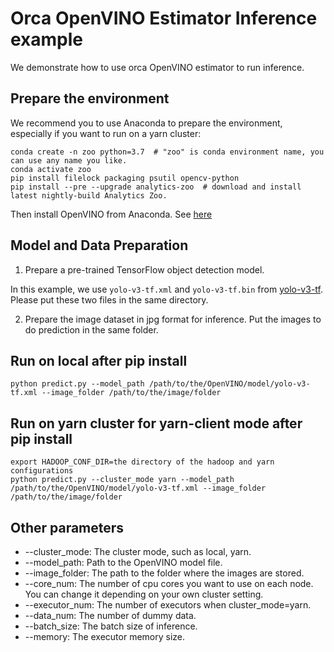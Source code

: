 # Orca OpenVINO Estimator Inference example
We demonstrate how to use orca OpenVINO estimator to run inference.

## Prepare the environment

We recommend you to use Anaconda to prepare the environment, especially if you want to run on a yarn cluster:

```
conda create -n zoo python=3.7  # "zoo" is conda environment name, you can use any name you like.
conda activate zoo
pip install filelock packaging psutil opencv-python
pip install --pre --upgrade analytics-zoo  # download and install latest nightly-build Analytics Zoo.
```

Then install OpenVINO from Anaconda. See [here](https://docs.openvinotoolkit.org/latest/openvino_docs_install_guides_installing_openvino_conda.html)

## Model and Data Preparation
1. Prepare a pre-trained TensorFlow object detection model.

In this example, we use `yolo-v3-tf.xml` and `yolo-v3-tf.bin` from [yolo-v3-tf](https://github.com/openvinotoolkit/open_model_zoo/tree/master/models/public/yolo-v3-tf). Please put these two files in the same directory.


2. Prepare the image dataset in jpg format for inference. Put the images to do prediction in the same folder.

## Run on local after pip install
```
python predict.py --model_path /path/to/the/OpenVINO/model/yolo-v3-tf.xml --image_folder /path/to/the/image/folder
```

## Run on yarn cluster for yarn-client mode after pip install
```
export HADOOP_CONF_DIR=the directory of the hadoop and yarn configurations
python predict.py --cluster_mode yarn --model_path /path/to/the/OpenVINO/model/yolo-v3-tf.xml --image_folder /path/to/the/image/folder
```

## Other parameters
* --cluster_mode: The cluster mode, such as local, yarn.
* --model_path: Path to the OpenVINO model file.
* --image_folder: The path to the folder where the images are stored.
* --core_num: The number of cpu cores you want to use on each node. You can change it depending on your own cluster setting.
* --executor_num: The number of executors when cluster_mode=yarn.
* --data_num: The number of dummy data.
* --batch_size: The batch size of inference.
* --memory: The executor memory size.
